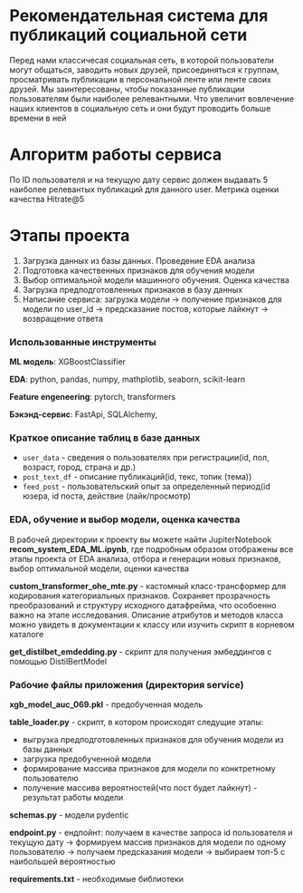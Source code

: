 # Рекомендательная система для публикаций социальной сети

Перед нами классичесая социальная сеть, в которой пользователи могут общаться, заводить новых друзей, присоединяться к группам, просматривать публикации в персональной ленте или ленте своих друзей. Мы заинтересованы, чтобы показанные публикации пользователям были наиболее релевантными. Что увеличит вовлечение наших клиентов в социальную сеть и они будут проводить больше времени в ней

# Алгоритм работы сервиса

По ID пользователя и на текущую дату сервис должен выдавать 5 наиболее релевантых публикаций для данного user. 
Метрика оценки качества Hitrate@5


# Этапы проекта

1. Загрузка данных из базы данных. Проведение EDA анализа
2. Подготовка качественных признаков для обучения модели
3. Выбор оптимальной модели машинного обучения. Оценка качества
4. Загрузка предподготовленных признаков в базу данных
5. Написание сервиса: загрузка модели -> получение признаков для модели по user_id -> предсказание постов, которые лайкнут -> возвращение ответа

### Использованные инструменты

__ML модель__: XGBoostClassifier

__EDA__: python, pandas, numpy, mathplotlib, seaborn, scikit-learn

__Feature engeneering__: pytorch, transformers

__Бэкэнд-сервис__: FastApi, SQLAlchemy, 



### Краткое описание таблиц в базе данных

- `user_data` - сведения о пользователях при регистрации(id, пол, возраст, город, страна и др.)
- `post_text_df` - описание публикаций(id, текс, топик (тема))
- `feed_post` - пользовательский опыт за определенный период(id юзера, id поста, действие (лайк/просмотр)

### EDA, обучение и выбор модели, оценка качества
В рабочей директории к проекту вы можете найти JupiterNotebook __recom_system_EDA_ML.ipynb__, где подробным образом отображены все этапы проекта от EDA анализа, отбора и генерации новых признаков, выбор оптимальной модели, оценки качества

__custom_transformer_ohe_mte.py__  - кастомный класс-трансформер для кодирования категориальных признаков. Сохраняет прозрачность преобразований и структуру исходного датафрейма, что особоенно важно на этапе исследования. Описание атрибутов и методов класса можно увидеть в документации к классу или изучить скрипт в корневом каталоге

__get_distilbet_emdedding.py__  - скрипт для получения эмбеддингов с помощью DistilBertModel

### Рабочие файлы приложения (директория service)
__xgb_model_auc_069.pkl__ - предобученная модель

__table_loader.py__ - скрипт, в котором происходят следущие этапы:
- выгрузка предподготовленных признаков для обучения модели из базы данных
- загрузка предобученной модели
- формирование массива признаков для модели по конктретному пользователю
- получение массива вероятностей(что пост будет лайкнут) - результат работы модели

__schemas.py__ - модели pydentic

__endpoint.py__  - ендпойнт: получаем в качестве запроса id пользователя и текущую дату -> формируем массив признаков для модели по одному пользователю -> получаем предсказания модели -> выбираем топ-5 с наибольшей вероятностью 

__requirements.txt__ - необходимые библиотеки

